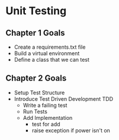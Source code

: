 # Unit Testing

## Chapter 1 Goals

* Create a requirements.txt file
* Build a virtual environment
* Define a class that we can test

## Chapter 2 Goals
* Setup Test Structure
* Introduce Test Driven Development TDD
  * Write a failing test
  * Run Tests
  * Add Implementation 
    * test for add
    * raise exception if power isn't on
